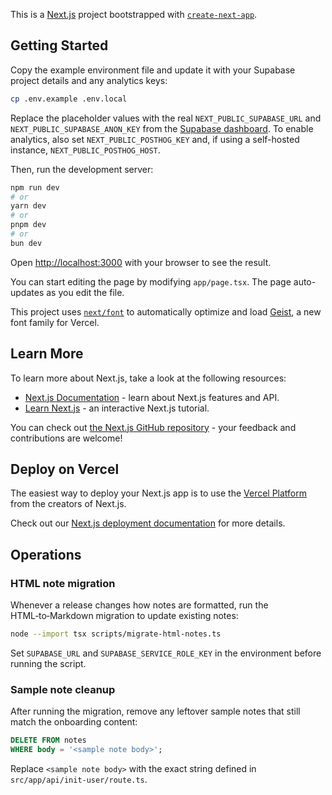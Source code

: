 This is a [Next.js](https://nextjs.org) project bootstrapped with [`create-next-app`](https://nextjs.org/docs/app/api-reference/cli/create-next-app).

## Getting Started

Copy the example environment file and update it with your Supabase project details and any analytics keys:

```bash
cp .env.example .env.local
```

Replace the placeholder values with the real `NEXT_PUBLIC_SUPABASE_URL` and `NEXT_PUBLIC_SUPABASE_ANON_KEY` from the [Supabase dashboard](https://supabase.com/dashboard). To enable analytics, also set `NEXT_PUBLIC_POSTHOG_KEY` and, if using a self-hosted instance, `NEXT_PUBLIC_POSTHOG_HOST`.

Then, run the development server:

```bash
npm run dev
# or
yarn dev
# or
pnpm dev
# or
bun dev
```

Open [http://localhost:3000](http://localhost:3000) with your browser to see the result.

You can start editing the page by modifying `app/page.tsx`. The page auto-updates as you edit the file.

This project uses [`next/font`](https://nextjs.org/docs/app/building-your-application/optimizing/fonts) to automatically optimize and load [Geist](https://vercel.com/font), a new font family for Vercel.

## Learn More

To learn more about Next.js, take a look at the following resources:

- [Next.js Documentation](https://nextjs.org/docs) - learn about Next.js features and API.
- [Learn Next.js](https://nextjs.org/learn) - an interactive Next.js tutorial.

You can check out [the Next.js GitHub repository](https://github.com/vercel/next.js) - your feedback and contributions are welcome!

## Deploy on Vercel

The easiest way to deploy your Next.js app is to use the [Vercel Platform](https://vercel.com/new?utm_medium=default-template&filter=next.js&utm_source=create-next-app&utm_campaign=create-next-app-readme) from the creators of Next.js.

Check out our [Next.js deployment documentation](https://nextjs.org/docs/app/building-your-application/deploying) for more details.

## Operations

### HTML note migration

Whenever a release changes how notes are formatted, run the HTML‑to‑Markdown migration to update existing notes:

```bash
node --import tsx scripts/migrate-html-notes.ts
```

Set `SUPABASE_URL` and `SUPABASE_SERVICE_ROLE_KEY` in the environment before running the script.

### Sample note cleanup

After running the migration, remove any leftover sample notes that still match the onboarding content:

```sql
DELETE FROM notes
WHERE body = '<sample note body>';
```

Replace `<sample note body>` with the exact string defined in `src/app/api/init-user/route.ts`.
